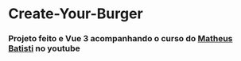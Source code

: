 # Create-Your-Burger
### Projeto feito e Vue 3 acompanhando o curso do [Matheus Batisti](https://www.youtube.com/playlist?list=PLnDvRpP8BnezDglaAvtWgQXzsOmXUuRHL) no youtube
